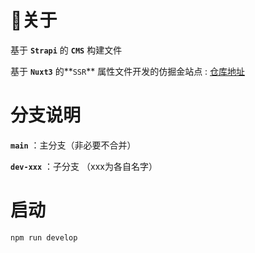 # 🚀关于
基于 **`Strapi`** 的 **`CMS`** 构建文件


基于 **`Nuxt3`** 的**`SSR`** 属性文件开发的仿掘金站点 : [仓库地址](https://github.com/xpt030610/FangJueJin)


# 分支说明
**`main`** ：主分支（非必要不合并）


**`dev-xxx`** ：子分支 （xxx为各自名字）



# 启动
```
npm run develop
```

